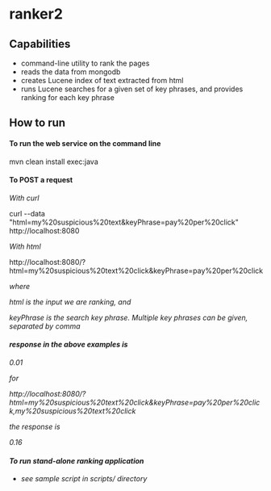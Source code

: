 ranker2
=======

## Capabilities

* command-line utility to rank the pages
* reads the data from mongodb
* creates Lucene index of text extracted from html
* runs Lucene searches for a given set of key phrases, and provides ranking for each key phrase

## How to run

#### To run the web service on the command line

mvn clean install exec:java

#### To POST a request

<i>With curl</i>

curl --data "html=my%20suspicious%20text&keyPhrase=pay%20per%20click" http://localhost:8080

<i>With html</i>

http://localhost:8080/?html=my%20suspicious%20text%20click&keyPhrase=pay%20per%20click

<i>where<i>

html is the input we are ranking, and

keyPhrase is the search key phrase. Multiple key phrases can be given, separated by comma

#### response in the above examples is

0.01

for

http://localhost:8080/?html=my%20suspicious%20text%20click&keyPhrase=pay%20per%20click,my%20suspicious%20text%20click

the response is

0.16

#### To run stand-alone ranking application

* see sample script in scripts/ directory

